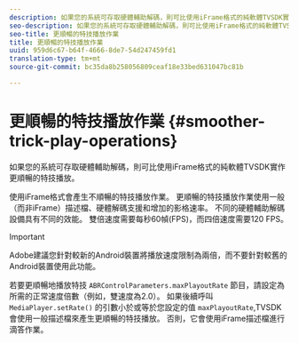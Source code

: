 ```yaml
---
description: 如果您的系統可存取硬體輔助解碼，則可比使用iFrame格式的純軟體TVSDK實作更順暢的特技播放。
seo-description: 如果您的系統可存取硬體輔助解碼，則可比使用iFrame格式的純軟體TVSDK實作更順暢的特技播放。
seo-title: 更順暢的特技播放作業
title: 更順暢的特技播放作業
uuid: 959d6c67-b64f-4666-8de7-54d247459fd1
translation-type: tm+mt
source-git-commit: bc35da8b258056809ceaf18e33bed631047bc81b

---
```



# 更順暢的特技播放作業 {#smoother-trick-play-operations}

如果您的系統可存取硬體輔助解碼，則可比使用iFrame格式的純軟體TVSDK實作更順暢的特技播放。

<!--<a id="section_3DBFD7A3D1C7453096D3D3885E786263"></a>-->

使用iFrame格式會產生不順暢的特技播放作業。 更順暢的特技播放作業使用一般（而非iFrame）描述檔、硬體解碼支援和增加的影格速率。 不同的硬體輔助解碼設備具有不同的效能。 雙倍速度需要每秒60幀(FPS)，而四倍速度需要120 FPS。

>[!IMPORTANT]
>
>Adobe建議您針對較新的Android裝置將播放速度限制為兩倍，而不要針對較舊的Android裝置使用此功能。

若要更順暢地播放特技 `ABRControlParameters.maxPlayoutRate` 節目，請設定為所需的正常速度倍數（例如，雙速度為2.0）。 如果後續呼叫 `MediaPlayer.setRate()` 的引數小於或等於您設定的值 `maxPlayoutRate`,TVSDK會使用一般描述檔來產生更順暢的特技播放。 否則，它會使用iFrame描述檔進行滴答作業。